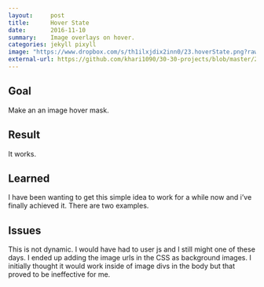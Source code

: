 ```yaml
---
layout:     post
title:      Hover State
date:       2016-11-10
summary:    Image overlays on hover.
categories: jekyll pixyll
image: "https://www.dropbox.com/s/th1ilxjdix2inn0/23.hoverState.png?raw=1"
external-url: https://github.com/khari1090/30-30-projects/blob/master/23.hoverState.html
---
```


## Goal
Make an an image hover mask.

## Result
It works.

## Learned
I have been wanting to get this simple idea to work for a while now and i’ve finally achieved it. There are two examples.

## Issues
This is not dynamic. I would have had to user js and I still might one of these days. I ended up adding the image urls in the CSS as background images. I initially thought it would work inside of image divs in the body but that proved to be ineffective for me.
